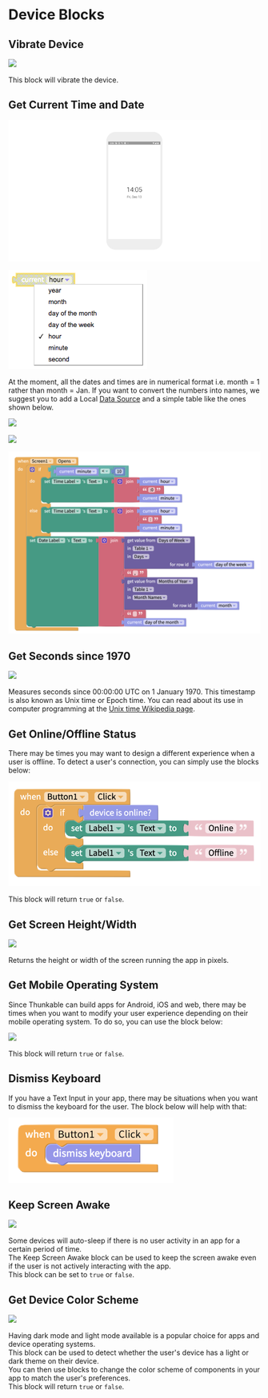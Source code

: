 # Device Blocks

## Vibrate Device

![](../../.gitbook/assets/vibrate.png)

This block will vibrate the device.

## Get Current Time and Date

![](../../.gitbook/assets/thunkable-docs-exhibits-93.png)

![](../../.gitbook/assets/device-hour.png)

At the moment, all the dates and times are in numerical format i.e. month = 1 rather than month = Jan. If you want to convert the numbers into names, we suggest you to add a Local [Data Source](../../getting-started/data-sources.md#create-your-own-table) and a simple table like the ones shown below.

![](../../.gitbook/assets/screen-shot-2021-04-08-at-11.31.33-am.png)

![](../../.gitbook/assets/screen-shot-2021-04-08-at-11.29.04-am.png)

![](../../.gitbook/assets/device-ex.png)

## Get Seconds since 1970

![](../../.gitbook/assets/unix.png)

Measures seconds since 00:00:00 UTC on 1 January 1970. This timestamp is also known as Unix time or Epoch time. You can read about its use in computer programming at the [Unix time Wikipedia page](https://en.wikipedia.org/wiki/Unix\_time).

## Get Online/Offline Status

There may be times you may want to design a different experience when a user is offline. To detect a user's connection, you can simply use the blocks below:

![](../../.gitbook/assets/dev-online.png)

This block will return `true` or `false`.

## Get Screen Height/Width

![](../../.gitbook/assets/size.png)

Returns the height or width of the screen running the app in pixels.

## Get Mobile Operating System

Since Thunkable can build apps for Android, iOS and web, there may be times when you want to modify your user experience depending on their mobile operating system. To do so, you can use the block below:

![](../../.gitbook/assets/platform.png)

This block will return `true` or `false`.

## Dismiss Keyboard

If you have a Text Input in your app, there may be situations when you want to dismiss the keyboard for the user. The block below will help with that:

![](../../.gitbook/assets/dev-dismiss.png)

## Keep Screen Awake

![](../../.gitbook/assets/awake.png)

Some devices will auto-sleep if there is no user activity in an app for a certain period of time.\
The Keep Screen Awake block can be used to keep the screen awake even if the user is not actively interacting with the app.\
This block can be set to `true` or `false`.

## Get Device Color Scheme

![](../../.gitbook/assets/theme.png)

Having dark mode and light mode available is a popular choice for apps and device operating systems.\
This block can be used to detect whether the user's device has a light or dark theme on their device. \
You can then use blocks to change the color scheme of components in your app to match the user's preferences.\
This block will return `true` or `false`.
